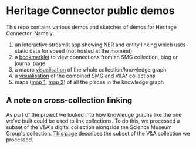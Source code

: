 # Heritage Connector public demos

This repo contains various demos and sketches of demos for Heritage Connector. Namely:

1. an interactive streamlit app showing NER and entity linking which uses static data for speed (not hosted at the moment)
2. a [bookmarklet](https://github.com/TheScienceMuseum/heritage-connector-demos/tree/main/2_bookmarklet) to view connections from an SMG collection, blog or journal page
3. a macro [visualisation](https://thesciencemuseum.github.io/heritage-connector-demos/3_visualisation/index.html) of the whole collection/knowledge graph
4. a [visualisation](https://thesciencemuseum.github.io/heritage-connector-demos/4_visualisation_vanda/index.html) of the combined SMG and V&A* collections
5. maps ([map 1](https://www.google.com/maps/d/viewer?mid=1rVGvHIKPs-xrAJfz9Jkv08hvkQaY9UHe&ll=-3.81666561775622e-14%2C0&z=1); [map 2](https://www.google.com/maps/d/viewer?mid=1x0y7BU3bVtcn4qj4hjaDV4AYG06vZ2g-&ll=-3.81666561775622e-14%2C0&z=1)) of all the places in the knowledge graph

## A note on cross-collection linking

As part of the project we looked into how knowledge graphs like the one we've built could be used to link collections. To do this, we processed a subset of the V&A's digital collection alongside the Science Museum Group's collection. [This page](https://github.com/TheScienceMuseum/heritage-connector-demos/blob/main/V%26A_collection.md) describes the subset of the V&A collection we processed.
